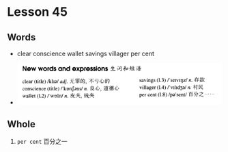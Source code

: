 # Lesson 45

## Words

- clear conscience wallet savings villager per cent

- ![Words](../../../Images/Part2/05/words-45.png)

## Whole

1. `per cent` 百分之一
